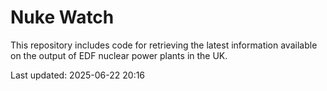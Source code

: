# Nuke Watch

This repository includes code for retrieving the latest information available on the output of EDF nuclear power plants in the UK.

Last updated: 2025-06-22 20:16
